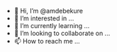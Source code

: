 - 👋 Hi, I’m @amdebekure
- 👀 I’m interested in ...
- 🌱 I’m currently learning ...
- 💞️ I’m looking to collaborate on ...
- 📫 How to reach me ...

<!---
amdebekure/amdebekure is a ✨ special ✨ repository because its `README.md` (this file) appears on your GitHub profile.
You can click the Preview link to take a look at your changes.
--->
